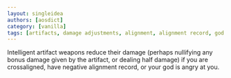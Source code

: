 ```yaml
---
layout: singleidea
authors: [aosdict]
category: [vanilla]
tags: [artifacts, damage adjustments, alignment, alignment record, god anger]
---
```

Intelligent artifact weapons reduce their damage (perhaps nullifying any bonus damage given by the artifact, or dealing half damage) if you are crossaligned, have negative alignment record, or your god is angry at you.
